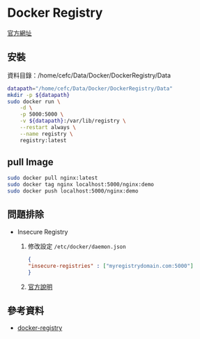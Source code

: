 # Docker Registry

[官方網址](https://hub.docker.com/_/registry)

## 安裝

資料目錄：/home/cefc/Data/Docker/DockerRegistry/Data

```bash
datapath="/home/cefc/Data/Docker/DockerRegistry/Data"
mkdir -p ${datapath}
sudo docker run \
    -d \
    -p 5000:5000 \
    -v ${datapath}:/var/lib/registry \
    --restart always \
    --name registry \
    registry:latest
```

## pull Image

```bash
sudo docker pull nginx:latest
sudo docker tag nginx localhost:5000/nginx:demo
sudo docker push localhost:5000/nginx:demo
```

## 問題排除

- Insecure Registry
    1. 修改設定 `/etc/docker/daemon.json`

        ```json
        {
        "insecure-registries" : ["myregistrydomain.com:5000"]
        }
        ```

    1. [官方說明](https://docs.docker.com/registry/insecure/)

## 參考資料

- [docker-registry](https://junior78469.blogspot.com/2018/07/docker-registry.html)
